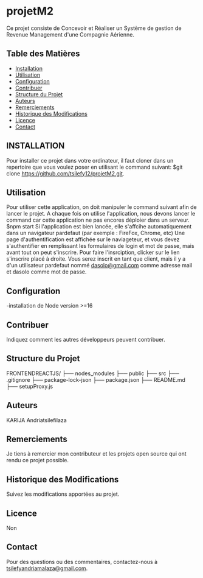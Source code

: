 # projetM2
Ce projet consiste de Concevoir et Réaliser un Système de gestion de Revenue Management d'une Compagnie Aérienne.
## Table des Matières
- [Installation](#installation)
- [Utilisation](#utilisation)
- [Configuration](#configuration)
- [Contribuer](#contribuer)
- [Structure du Projet](#structure-du-projet)
- [Auteurs](#auteurs)
- [Remerciements](#remerciements)
- [Historique des Modifications](#historique-des-modifications)
- [Licence](#licence)
- [Contact](#contact)

## INSTALLATION
Pour installer ce projet dans votre ordinateur, il faut cloner dans un repertoire que vous voulez poser en utilisant le command suivant:
$git clone https://github.com/tsilefy12/projetM2.git.

## Utilisation
Pour utiliser cette application, on doit manipuler le command suivant afin de lancer le projet.
A chaque fois on utilise l'application, nous devons lancer le command car cette application ne pas encores déploier dans un serveur.
$npm start
Si l'application est bien lancée, elle s'affcihe automatiquement dans un navigateur pardefaut (par exemple : FireFox, Chrome, etc)
Une page d'authentification est affichée sur le naviageteur, et vous devez s'authentifier en remplissant les formulaires de login et mot de passe, mais avant tout on peut s'inscrire. Pour faire l'insrciption, clicker sur le lien s'inscrire placé à droite. Vous serez inscrit en tant que client, mais il y a d'un utilisateur pardefaut nommé dasolo@gmail.com comme adresse mail et dasolo comme mot de passe.


## Configuration
-installation de Node version >=16

## Contribuer
Indiquez comment les autres développeurs peuvent contribuer.

## Structure du Projet
FRONTENDREACTJS/
  ├── nodes_modules
  ├── public
  ├── src
  ├── .gitignore
  ├── package-lock-json
  ├── package.json
  ├── README.md
  ├── setupProxy.js


## Auteurs
KARIJA Andriatsilefilaza

## Remerciements
Je tiens à remercier mon contributeur et les projets open source qui ont rendu ce projet possible.

## Historique des Modifications
Suivez les modifications apportées au projet.

## Licence
Non

## Contact
Pour des questions ou des commentaires, contactez-nous à tsilefyandriamalaza@gmail.com.

